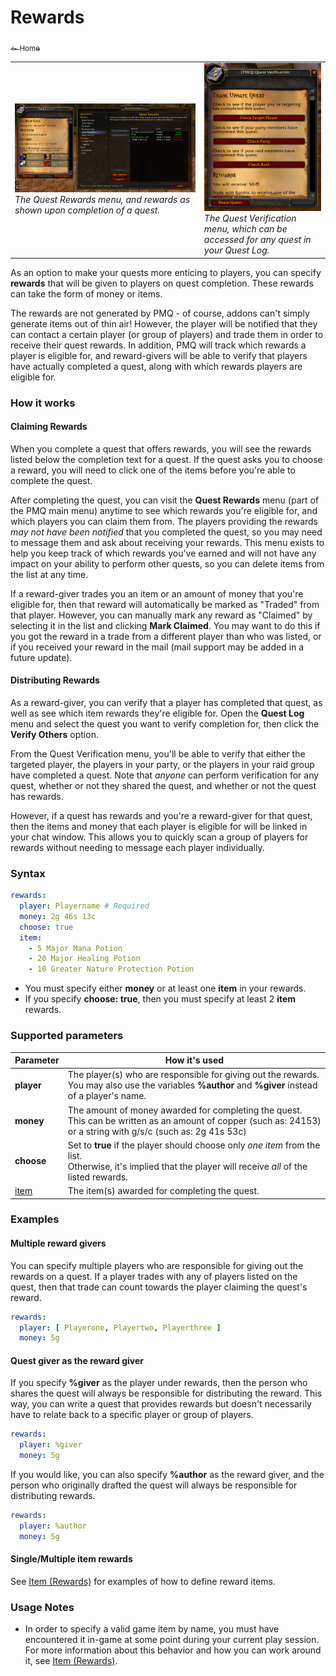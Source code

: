 # Rewards

<a href="../index.md"><sub>← Home</sub></a>

<table>
  <tr>
    <td>
      <a href="../assets/images/rewards-menu.png"><img src="../assets/images/rewards-menu.png"/></a><br/>
      <i>The Quest Rewards menu, and rewards as shown upon completion of a quest.</i>
    </td>
    <td>
      <a href="../assets/images/quest-verification-menu.png"><img src="../assets/images/quest-verification-menu.png"/></a><br/>
      <i>The Quest Verification menu, which can be accessed for any quest in your Quest Log.</i>
    </td>
  </tr>
</table>

As an option to make your quests more enticing to players, you can specify **rewards** that will be given to players on quest completion. These rewards can take the form of money or items.

The rewards are not generated by PMQ - of course, addons can't simply generate items out of thin air! However, the player will be notified that they can contact a certain player (or group of players) and trade them in order to receive their quest rewards. In addition, PMQ will track which rewards a player is eligible for, and reward-givers will be able to verify that players have actually completed a quest, along with which rewards players are eligible for.

### How it works

#### Claiming Rewards

When you complete a quest that offers rewards, you will see the rewards listed below the completion text for a quest. If the quest asks you to choose a reward, you will need to click one of the items before you're able to complete the quest.

After completing the quest, you can visit the **Quest Rewards** menu (part of the PMQ main menu) anytime to see which rewards you're eligible for, and which players you can claim them from. The players providing the rewards *may not have been notified* that you completed the quest, so you may need to message them and ask about receiving your rewards. This menu exists to help you keep track of which rewards you've earned and will not have any impact on your ability to perform other quests, so you can delete items from the list at any time.

If a reward-giver trades you an item or an amount of money that you're eligible for, then that reward will automatically be marked as "Traded" from that player. However, you can manually mark any reward as "Claimed" by selecting it in the list and clicking **Mark Claimed**. You may want to do this if you got the reward in a trade from a different player than who was listed, or if you received your reward in the mail (mail support may be added in a future update).

#### Distributing Rewards

As a reward-giver, you can verify that a player has completed that quest, as well as see which item rewards they're eligible for. Open the **Quest Log** menu and select the quest you want to verify completion for, then click the **Verify Others** option.

From the Quest Verification menu, you'll be able to verify that either the targeted player, the players in your party, or the players in your raid group have completed a quest. Note that *anyone* can perform verification for any quest, whether or not they shared the quest, and whether or not the quest has rewards.

However, if a quest has rewards and you're a reward-giver for that quest, then the items and money that each player is eligible for will be linked in your chat window. This allows you to quickly scan a group of players for rewards without needing to message each player individually.

### Syntax

```yaml
rewards:
  player: Playername # Required
  money: 2g 46s 13c
  choose: true
  item:
    - 5 Major Mana Potion
    - 20 Major Healing Potion
    - 10 Greater Nature Protection Potion
```

* You must specify either **money** or at least one **item** in your rewards.
* If you specify **choose: true**, then you must specify at least 2 **item** rewards.

### Supported parameters

| Parameter | How it's used |
|---|---|
| **player** | The player(s) who are responsible for giving out the rewards.<br/>You may also use the variables **%author** and **%giver** instead of a player's name. |
| **money** | The amount of money awarded for completing the quest.<br/>This can be written as an amount of copper (such as: 24153) or a string with g/s/c (such as: 2g 41s 53c) |
| **choose** | Set to **true** if the player should choose only *one item* from the list.<br/>Otherwise, it's implied that the player will receive *all* of the listed rewards. |
| [item](../parameters/item-rewards.md) | The item(s) awarded for completing the quest. |


### Examples

#### Multiple reward givers

You can specify multiple players who are responsible for giving out the rewards on a quest. If a player trades with any of players listed on the quest, then that trade can count towards the player claiming the quest's reward.

```yaml
rewards:
  player: [ Playerone, Playertwo, Playerthree ]
  money: 5g
```

#### Quest giver as the reward giver

If you specify **%giver** as the player under rewards, then the person who shares the quest will always be responsible for distributing the reward. This way, you can write a quest that provides rewards but doesn't necessarily have to relate back to a specific player or group of players.

```yaml
rewards:
  player: %giver
  money: 5g
```

If you would like, you can also specify **%author** as the reward giver, and the person who originally drafted the quest will always be responsible for distributing rewards.

```yaml
rewards:
  player: %author
  money: 5g
```

#### Single/Multiple item rewards

See [Item (Rewards)](../parameters/item-rewards.md) for examples of how to define reward items.

### Usage Notes

* In order to specify a valid game item by name, you must have encountered it in-game at some point during your current play session. For more information about this behavior and how you can work around it, see [Item (Rewards)](../parameters/item-rewards.md).
